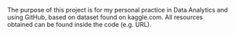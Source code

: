 The purpose of this project is for my personal practice in Data Analytics and using GitHub, based on dataset found on kaggle.com. All resources obtained can be found inside the code (e.g. URL).

